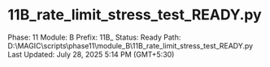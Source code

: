# 11B_rate_limit_stress_test_READY.py

Phase: 11
Module: B
Prefix: 11B_
Status: Ready
Path: D:\MAGIC\scripts\phase11\module_B\11B_rate_limit_stress_test_READY.py
Last Updated: July 28, 2025 5:14 PM (GMT+5:30)